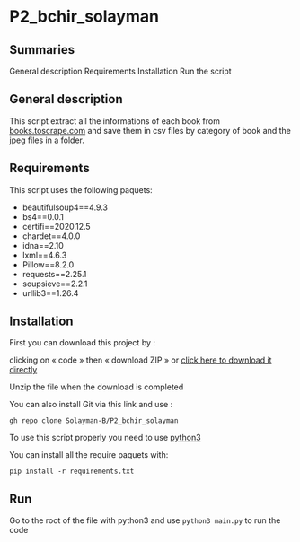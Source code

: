# P2_bchir_solayman

Summaries
---------

General description
Requirements
Installation
Run the script

General description
-------------

This script extract all the informations of each book from [books.toscrape.com](http://books.toscrape.com/index.html) and save them in csv files by category of book and the jpeg files in a folder.

Requirements
---------

This script uses the following paquets:

* beautifulsoup4==4.9.3
* bs4==0.0.1
* certifi==2020.12.5
* chardet==4.0.0
* idna==2.10
* lxml==4.6.3
* Pillow==8.2.0
* requests==2.25.1
* soupsieve==2.2.1
* urllib3==1.26.4


Installation
------------

First you can download this project by :

clicking on « code » then « download ZIP »
or [click here to download it directly](https://github.com/Solayman-B/P2_bchir_solayman.git)

Unzip the file when the download is completed

You can also install Git via this link and use :

    gh repo clone Solayman-B/P2_bchir_solayman


To use this script properly you need to use [python3](https://www.python.org/downloads/)

You can install all the require paquets with:

    pip install -r requirements.txt

Run
---

Go to the root of the file with python3 and use `python3 main.py` to run the code
